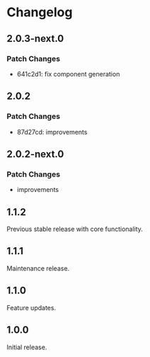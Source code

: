 # Changelog

## 2.0.3-next.0

### Patch Changes

- 641c2d1: fix component generation

## 2.0.2

### Patch Changes

- 87d27cd: improvements

## 2.0.2-next.0

### Patch Changes

- improvements

## 1.1.2

Previous stable release with core functionality.

## 1.1.1

Maintenance release.

## 1.1.0

Feature updates.

## 1.0.0

Initial release.
